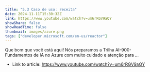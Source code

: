 ```yaml
---
title: "5.3 Caso de uso: receita"
date: 2024-11-11T15:30:32Z
link: https://www.youtube.com/watch?v=um6rRGV9aQY
showShare: false
showReadTime: false
thumbnail: images/azure.png
tags: ["developer.microsoft.com/en-us/reactor"]
---
```

Que bom que você está aqui! Nós preparamos a Trilha AI-900-Fundamentos de IA no Azure com muito cuidado e atenção para ...

- Link to article: https://www.youtube.com/watch?v=um6rRGV9aQY